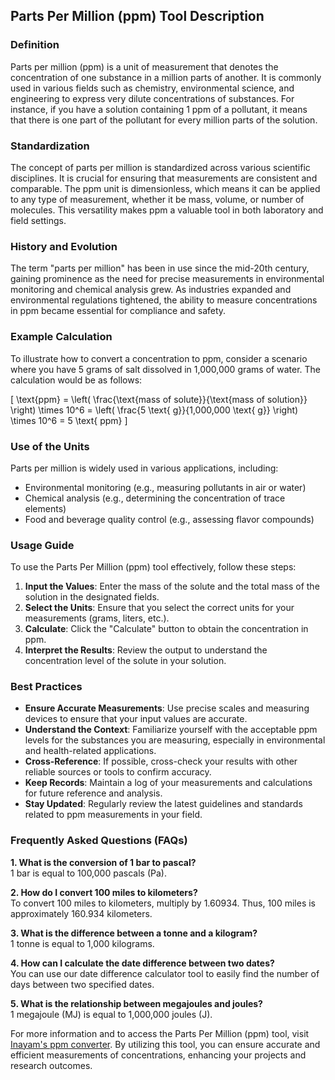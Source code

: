## Parts Per Million (ppm) Tool Description

### Definition
Parts per million (ppm) is a unit of measurement that denotes the concentration of one substance in a million parts of another. It is commonly used in various fields such as chemistry, environmental science, and engineering to express very dilute concentrations of substances. For instance, if you have a solution containing 1 ppm of a pollutant, it means that there is one part of the pollutant for every million parts of the solution.

### Standardization
The concept of parts per million is standardized across various scientific disciplines. It is crucial for ensuring that measurements are consistent and comparable. The ppm unit is dimensionless, which means it can be applied to any type of measurement, whether it be mass, volume, or number of molecules. This versatility makes ppm a valuable tool in both laboratory and field settings.

### History and Evolution
The term "parts per million" has been in use since the mid-20th century, gaining prominence as the need for precise measurements in environmental monitoring and chemical analysis grew. As industries expanded and environmental regulations tightened, the ability to measure concentrations in ppm became essential for compliance and safety.

### Example Calculation
To illustrate how to convert a concentration to ppm, consider a scenario where you have 5 grams of salt dissolved in 1,000,000 grams of water. The calculation would be as follows:

\[
\text{ppm} = \left( \frac{\text{mass of solute}}{\text{mass of solution}} \right) \times 10^6 = \left( \frac{5 \text{ g}}{1,000,000 \text{ g}} \right) \times 10^6 = 5 \text{ ppm}
\]

### Use of the Units
Parts per million is widely used in various applications, including:
- Environmental monitoring (e.g., measuring pollutants in air or water)
- Chemical analysis (e.g., determining the concentration of trace elements)
- Food and beverage quality control (e.g., assessing flavor compounds)

### Usage Guide
To use the Parts Per Million (ppm) tool effectively, follow these steps:
1. **Input the Values**: Enter the mass of the solute and the total mass of the solution in the designated fields.
2. **Select the Units**: Ensure that you select the correct units for your measurements (grams, liters, etc.).
3. **Calculate**: Click the "Calculate" button to obtain the concentration in ppm.
4. **Interpret the Results**: Review the output to understand the concentration level of the solute in your solution.

### Best Practices
- **Ensure Accurate Measurements**: Use precise scales and measuring devices to ensure that your input values are accurate.
- **Understand the Context**: Familiarize yourself with the acceptable ppm levels for the substances you are measuring, especially in environmental and health-related applications.
- **Cross-Reference**: If possible, cross-check your results with other reliable sources or tools to confirm accuracy.
- **Keep Records**: Maintain a log of your measurements and calculations for future reference and analysis.
- **Stay Updated**: Regularly review the latest guidelines and standards related to ppm measurements in your field.

### Frequently Asked Questions (FAQs)

**1. What is the conversion of 1 bar to pascal?**  
1 bar is equal to 100,000 pascals (Pa).

**2. How do I convert 100 miles to kilometers?**  
To convert 100 miles to kilometers, multiply by 1.60934. Thus, 100 miles is approximately 160.934 kilometers.

**3. What is the difference between a tonne and a kilogram?**  
1 tonne is equal to 1,000 kilograms.

**4. How can I calculate the date difference between two dates?**  
You can use our date difference calculator tool to easily find the number of days between two specified dates.

**5. What is the relationship between megajoules and joules?**  
1 megajoule (MJ) is equal to 1,000,000 joules (J).

For more information and to access the Parts Per Million (ppm) tool, visit [Inayam's ppm converter](https://www.inayam.co/unit-converter/concentration_molar). By utilizing this tool, you can ensure accurate and efficient measurements of concentrations, enhancing your projects and research outcomes.